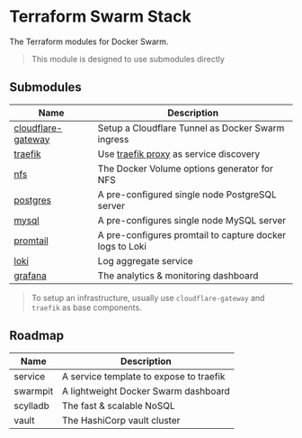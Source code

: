 Terraform Swarm Stack
===

The Terraform modules for Docker Swarm.

> This module is designed to use submodules directly

## Submodules

| Name                                              | Description                                                               |
|---------------------------------------------------|---------------------------------------------------------------------------|
| [cloudflare-gateway](/modules/cloudflare-gateway) | Setup a Cloudflare Tunnel as Docker Swarm ingress                         |
| [traefik](/modules/traefik)                       | Use [traefik proxy](https://doc.traefik.io/traefik/) as service discovery |
| [nfs](/modules/nfs)                               | The Docker Volume options generator for NFS                               |
| [postgres](/modules/postgres)                     | A pre-configured single node PostgreSQL server                            |
| [mysql](/modules/mysql)                           | A pre-configures single node MySQL server                                 |
| [promtail](/modules/promtail)                     | A pre-configures promtail to capture docker logs to Loki                  |
| [loki](/modules/loki)                             | Log aggregate service                                                     |
| [grafana](/modules/grafana)                       | The analytics & monitoring dashboard                                      |

> To setup an infrastructure, usually use `cloudflare-gateway` and `traefik` as base components.

## Roadmap

| Name     | Description                             |
|----------|-----------------------------------------|
| service  | A service template to expose to traefik |
| swarmpit | A lightweight Docker Swarm dashboard    |
| scylladb | The fast & scalable NoSQL               |
| vault    | The HashiCorp vault cluster             |

